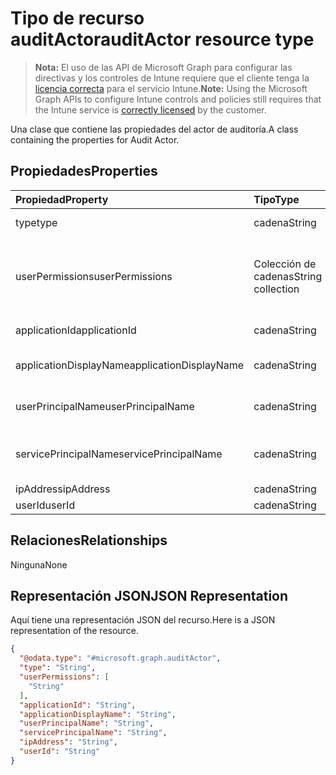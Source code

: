 # <a name="auditactor-resource-type"></a><span data-ttu-id="08381-101">Tipo de recurso auditActor</span><span class="sxs-lookup"><span data-stu-id="08381-101">auditActor resource type</span></span>

> <span data-ttu-id="08381-102">**Nota:** El uso de las API de Microsoft Graph para configurar las directivas y los controles de Intune requiere que el cliente tenga la [licencia correcta](https://go.microsoft.com/fwlink/?linkid=839381) para el servicio Intune.</span><span class="sxs-lookup"><span data-stu-id="08381-102">**Note:** Using the Microsoft Graph APIs to configure Intune controls and policies still requires that the Intune service is [correctly licensed](https://go.microsoft.com/fwlink/?linkid=839381) by the customer.</span></span>

<span data-ttu-id="08381-103">Una clase que contiene las propiedades del actor de auditoría.</span><span class="sxs-lookup"><span data-stu-id="08381-103">A class containing the properties for Audit Actor.</span></span>
## <a name="properties"></a><span data-ttu-id="08381-104">Propiedades</span><span class="sxs-lookup"><span data-stu-id="08381-104">Properties</span></span>
|<span data-ttu-id="08381-105">Propiedad</span><span class="sxs-lookup"><span data-stu-id="08381-105">Property</span></span>|<span data-ttu-id="08381-106">Tipo</span><span class="sxs-lookup"><span data-stu-id="08381-106">Type</span></span>|<span data-ttu-id="08381-107">Descripción</span><span class="sxs-lookup"><span data-stu-id="08381-107">Description</span></span>|
|:---|:---|:---|
|<span data-ttu-id="08381-108">type</span><span class="sxs-lookup"><span data-stu-id="08381-108">type</span></span>|<span data-ttu-id="08381-109">cadena</span><span class="sxs-lookup"><span data-stu-id="08381-109">String</span></span>|<span data-ttu-id="08381-110">Tipo de actor.</span><span class="sxs-lookup"><span data-stu-id="08381-110">Actor Type.</span></span>|
|<span data-ttu-id="08381-111">userPermissions</span><span class="sxs-lookup"><span data-stu-id="08381-111">userPermissions</span></span>|<span data-ttu-id="08381-112">Colección de cadenas</span><span class="sxs-lookup"><span data-stu-id="08381-112">String collection</span></span>|<span data-ttu-id="08381-113">Lista de los permisos de usuario cuando se ha realizado la auditoría.</span><span class="sxs-lookup"><span data-stu-id="08381-113">List of user permissions when the audit was performed.</span></span>|
|<span data-ttu-id="08381-114">applicationId</span><span class="sxs-lookup"><span data-stu-id="08381-114">applicationId</span></span>|<span data-ttu-id="08381-115">cadena</span><span class="sxs-lookup"><span data-stu-id="08381-115">String</span></span>|<span data-ttu-id="08381-116">Id. de aplicación de AAD</span><span class="sxs-lookup"><span data-stu-id="08381-116">AAD Application Id.</span></span>|
|<span data-ttu-id="08381-117">applicationDisplayName</span><span class="sxs-lookup"><span data-stu-id="08381-117">applicationDisplayName</span></span>|<span data-ttu-id="08381-118">cadena</span><span class="sxs-lookup"><span data-stu-id="08381-118">String</span></span>|<span data-ttu-id="08381-119">Nombre de la aplicación.</span><span class="sxs-lookup"><span data-stu-id="08381-119">Name of the Application.</span></span>|
|<span data-ttu-id="08381-120">userPrincipalName</span><span class="sxs-lookup"><span data-stu-id="08381-120">userPrincipalName</span></span>|<span data-ttu-id="08381-121">cadena</span><span class="sxs-lookup"><span data-stu-id="08381-121">String</span></span>|<span data-ttu-id="08381-122">Nombre principal de usuario (UPN).</span><span class="sxs-lookup"><span data-stu-id="08381-122">User Principal Name (UPN).</span></span>|
|<span data-ttu-id="08381-123">servicePrincipalName</span><span class="sxs-lookup"><span data-stu-id="08381-123">servicePrincipalName</span></span>|<span data-ttu-id="08381-124">cadena</span><span class="sxs-lookup"><span data-stu-id="08381-124">String</span></span>|<span data-ttu-id="08381-125">Nombre de entidad de seguridad de servicio (SPN).</span><span class="sxs-lookup"><span data-stu-id="08381-125">Service Principal Name (SPN).</span></span>|
|<span data-ttu-id="08381-126">ipAddress</span><span class="sxs-lookup"><span data-stu-id="08381-126">ipAddress</span></span>|<span data-ttu-id="08381-127">cadena</span><span class="sxs-lookup"><span data-stu-id="08381-127">String</span></span>|<span data-ttu-id="08381-128">IPAddress.</span><span class="sxs-lookup"><span data-stu-id="08381-128">IPAddress.</span></span>|
|<span data-ttu-id="08381-129">userId</span><span class="sxs-lookup"><span data-stu-id="08381-129">userId</span></span>|<span data-ttu-id="08381-130">cadena</span><span class="sxs-lookup"><span data-stu-id="08381-130">String</span></span>|<span data-ttu-id="08381-131">Id. de usuario.</span><span class="sxs-lookup"><span data-stu-id="08381-131">User Id.</span></span>|

## <a name="relationships"></a><span data-ttu-id="08381-132">Relaciones</span><span class="sxs-lookup"><span data-stu-id="08381-132">Relationships</span></span>
<span data-ttu-id="08381-133">Ninguna</span><span class="sxs-lookup"><span data-stu-id="08381-133">None</span></span>
## <a name="json-representation"></a><span data-ttu-id="08381-134">Representación JSON</span><span class="sxs-lookup"><span data-stu-id="08381-134">JSON Representation</span></span>
<span data-ttu-id="08381-135">Aquí tiene una representación JSON del recurso.</span><span class="sxs-lookup"><span data-stu-id="08381-135">Here is a JSON representation of the resource.</span></span>
<!-- {
  "blockType": "resource",
  "@odata.type": "microsoft.graph.auditActor"
}
-->
``` json
{
  "@odata.type": "#microsoft.graph.auditActor",
  "type": "String",
  "userPermissions": [
    "String"
  ],
  "applicationId": "String",
  "applicationDisplayName": "String",
  "userPrincipalName": "String",
  "servicePrincipalName": "String",
  "ipAddress": "String",
  "userId": "String"
}
```



